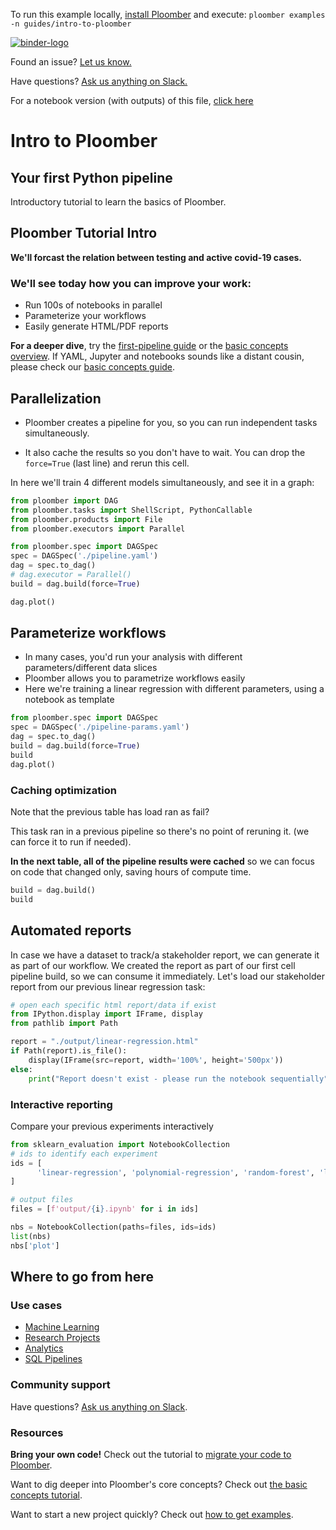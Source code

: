 <!-- start header -->
To run this example locally, [install Ploomber](https://docs.ploomber.io/en/latest/get-started/quick-start.html) and execute: `ploomber examples -n guides/intro-to-ploomber`

[![binder-logo](https://raw.githubusercontent.com/ploomber/projects/master/_static/open-in-jupyterlab.svg)](https://binder.ploomber.io/v2/gh/ploomber/binder-env/main?urlpath=git-pull%3Frepo%3Dhttps%253A%252F%252Fgithub.com%252Fploomber%252Fprojects%26urlpath%3Dlab%252Ftree%252Fprojects%252Fguides/intro-to-ploomber%252FREADME.ipynb%26branch%3Dmaster)

Found an issue? [Let us know.](https://github.com/ploomber/projects/issues/new?title=guides/intro-to-ploomber%20issue)

Have questions? [Ask us anything on Slack.](https://ploomber.io/community/)

For a notebook version (with outputs) of this file, [click here](https://github.com/ploomber/projects/blob/master/guides/intro-to-ploomber/README.ipynb)
<!-- end header -->



# Intro to Ploomber

## Your first Python pipeline

<!-- start description -->
Introductory tutorial to learn the basics of Ploomber.
<!-- end description -->

## Ploomber Tutorial Intro

**We'll forcast the relation between testing and active covid-19 cases.** 

### We'll see today how you can improve your work:
- Run 100s of notebooks in parallel 
- Parameterize your workflows
- Easily generate HTML/PDF reports


**For a deeper dive**, try the [first-pipeline guide](https://docs.ploomber.io/en/latest/get-started/first-pipeline.html) or the [basic concepts overview](https://docs.ploomber.io/en/latest/get-started/basic-concepts.html).
If YAML, Jupyter and notebooks sounds like a distant cousin, please check our [basic concepts guide](https://docs.ploomber.io/en/latest/get-started/basic-concepts.html).


## Parallelization

- Ploomber creates a pipeline for you, so you can run independent tasks simultaneously. 

- It also cache the results so you don't have to wait. You can drop the `force=True` (last line) and rerun this cell.

In here we'll train 4 different models simultaneously, and see it in a graph:

```python
from ploomber import DAG
from ploomber.tasks import ShellScript, PythonCallable
from ploomber.products import File
from ploomber.executors import Parallel

from ploomber.spec import DAGSpec
spec = DAGSpec('./pipeline.yaml')
dag = spec.to_dag()
# dag.executor = Parallel()
build = dag.build(force=True)
```

```python
dag.plot()
```

## Parameterize workflows
- In many cases, you'd run your analysis with different parameters/different data slices
- Ploomber allows you to parametrize workflows easily
- Here we're training a linear regression with different parameters, using a notebook as template

```python
from ploomber.spec import DAGSpec
spec = DAGSpec('./pipeline-params.yaml')
dag = spec.to_dag()
build = dag.build(force=True)
build
dag.plot()
```

### Caching optimization

Note that the previous table has load ran as fail? 

This task ran in a previous pipeline so there's no point of reruning it. (we can force it to run if needed).

**In the next table, all of the pipeline results were cached** so we can focus on code that changed only, saving hours of compute time.

```python
build = dag.build()
build
```

## Automated reports

In case we have a dataset to track/a stakeholder report, we can generate it as part of our workflow.
We created the report as part of our first cell pipeline build, so we can consume it immediately.
Let's load our stakeholder report from our previous linear regression task:

```python
# open each specific html report/data if exist
from IPython.display import IFrame, display
from pathlib import Path

report = "./output/linear-regression.html"
if Path(report).is_file():
    display(IFrame(src=report, width='100%', height='500px'))
else:
    print("Report doesn't exist - please run the notebook sequentially")
```

### Interactive reporting

Compare your previous experiments interactively

```python
from sklearn_evaluation import NotebookCollection
# ids to identify each experiment
ids = [
      'linear-regression', 'polynomial-regression', 'random-forest', 'lasso-regression'
]

# output files
files = [f'output/{i}.ipynb' for i in ids]

nbs = NotebookCollection(paths=files, ids=ids)
list(nbs)
nbs['plot']
```

## Where to go from here

### Use cases

- [Machine Learning](https://docs.ploomber.io/en/latest/use-cases/ml.html)
- [Research Projects](https://docs.ploomber.io/en/latest/use-cases/research.html)
- [Analytics](https://docs.ploomber.io/en/latest/use-cases/analytics.html)
- [SQL Pipelines](https://docs.ploomber.io/en/latest/use-cases/sql.html)

### Community support
Have questions? [Ask us anything on Slack](https://ploomber.io/community/).

### Resources
**Bring your own code!** Check out the tutorial to [migrate your code to Ploomber](https://docs.ploomber.io/en/latest/user-guide/refactoring.html).


Want to dig deeper into Ploomber's core concepts? Check out [the basic concepts tutorial](https://docs.ploomber.io/en/latest/get-started/basic-concepts.html).

Want to start a new project quickly? Check out [how to get examples](https://docs.ploomber.io/en/latest/user-guide/templates.html).
